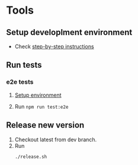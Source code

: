 # Tools

## Setup developlment environment

- Check [step-by-step instructions](./env/README.md)

## Run tests

### e2e tests

1. [Setup environment](./env/README.md)

1. Run `npm run test:e2e`

## Release new version

1. Checkout latest from dev branch.
1. Run
   ```
   ./release.sh
   ```
